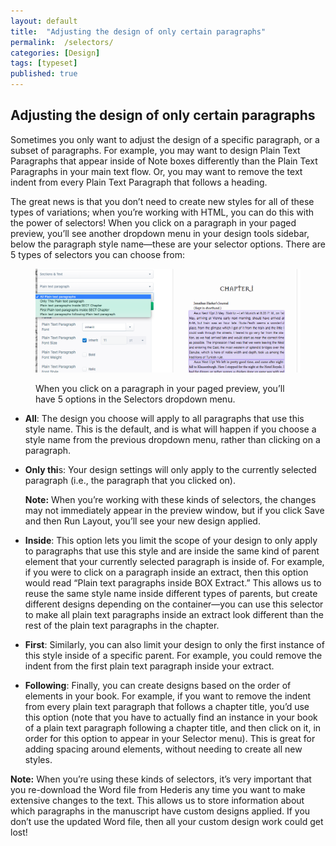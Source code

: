 ```yaml
---
layout: default
title:  "Adjusting the design of only certain paragraphs"
permalink:  /selectors/
categories: [Design]
tags: [typeset]
published: true
---
```


<section data-type="chapter" class="hsecchapter" data-hederis-type="hsecchapter" id="selectors" data-pi-attrs="id: selectors; data-tags: typeset;" role="doc-chapter" data-tags="typeset" data-author-name=" " data-book-title=" " title="Adjusting the design of only certain paragraphs"><h1 data-hederis-type="hblkchaptitle" class="hblkchaptitle" id="peSiN1hb0">Adjusting the design of only certain paragraphs</h1><p class="hblkp" data-hederis-type="hblkp" id="p8ROtMr9r">Sometimes you only want to adjust the design of a specific paragraph, or a subset of paragraphs. For example, you may want to design Plain Text Paragraphs that appear inside of Note boxes differently than the Plain Text Paragraphs in your main text flow. Or, you may want to remove the text indent from every Plain Text Paragraph that follows a heading. </p><p class="hblkp" data-hederis-type="hblkp" id="puNNlM5Qk">The great news is that you don&#8217;t need to create new styles for all of these types of variations; when you&#8217;re working with HTML, you can do this with the power of selectors! When you click on a paragraph in your paged preview, you&#8217;ll see another dropdown menu in your design tools sidebar, below the paragraph style name&#8212;these are your selector options. There are 5 types of selectors you can choose from:</p><figure class="hwprfig" data-hederis-type="hwprfig" id="pdjv6WDyG"><img data-hederis-type="hblkimg" class="hblkimg" id="pgRbfkAK7" src="/images/selectors.png" data-img-src="selectors.png"/><p class="hblkcaption" data-hederis-type="hblkcaption" id="pIus38rkX">When you click on a paragraph in your paged preview, you&#8217;ll have 5 options in the Selectors dropdown menu.</p></figure><ul class="hwprbulletlist" data-hederis-type="hwprbulletlist" id="phCS3lZ7q"><li class="hblkuli" data-hederis-type="hblkuli" id="liSJoWKiEE"><p class="hblkuli" data-hederis-type="hblklip" id="pAVDkLTaf"><strong class="hspanstrong" data-hederis-type="hspanstrong" id="ph41eUGFt">All</strong>: The design you choose will apply to all paragraphs that use this style name. This is the default, and is what will happen if you choose a style name from the previous dropdown menu, rather than clicking on a paragraph.</p></li><li class="hblkuli" data-hederis-type="hblkuli" id="lihOR3Bj60"><p class="hblkuli" data-hederis-type="hblklip" id="pVpPiqQm3"><strong class="hspanstrong" data-hederis-type="hspanstrong" id="pUGHBMmkw">Only thi</strong>s: Your design settings will only apply to the currently selected paragraph (i.e., the paragraph that you clicked on). </p><aside class="hwprbox box" data-hederis-type="hwprbox" id="pV8Tce1eK" data-type="sidebar"><p class="hblkp" data-hederis-type="hblkp" id="pVLfZsId2"><strong class="hspanstrong" data-hederis-type="hspanstrong" id="pMjrxWf23">Note:</strong> When you&#8217;re working with these kinds of selectors, the changes may not immediately appear in the preview window, but if you click Save and then Run Layout, you&#8217;ll see your new design applied.</p></aside></li><li class="hblkuli" data-hederis-type="hblkuli" id="livocHAaVY"><p class="hblkuli" data-hederis-type="hblklip" id="pAve8rGBB"><strong class="hspanstrong" data-hederis-type="hspanstrong" id="phbtRJF3t">Inside</strong>: This option lets you limit the scope of your design to only apply to paragraphs that use this style and are inside the same kind of parent element that your currently selected paragraph is inside of. For example, if you were to click on a paragraph inside an extract, then this option would read &#8220;Plain text paragraphs inside BOX Extract.&#8221; This allows us to reuse the same style name inside different types of parents, but create different designs depending on the container&#8212;you can use this selector to make all plain text paragraphs inside an extract look different than the rest of the plain text paragraphs in the chapter.</p></li><li class="hblkuli" data-hederis-type="hblkuli" id="liBlsTbPuk"><p class="hblkuli" data-hederis-type="hblklip" id="py8GTEdmM"><strong class="hspanstrong" data-hederis-type="hspanstrong" id="pQMm0XRka">First</strong>: Similarly, you can also limit your design to only the first instance of this style inside of a specific parent. For example, you could remove the indent from the first plain text paragraph inside your extract.</p></li><li class="hblkuli" data-hederis-type="hblkuli" id="lixVHKg2d7"><p class="hblkuli" data-hederis-type="hblklip" id="prvPa9D5u"><strong class="hspanstrong" data-hederis-type="hspanstrong" id="phCyRVWIS">Following</strong>: Finally, you can create designs based on the order of elements in your book. For example, if you want to remove the indent from every plain text paragraph that follows a chapter title, you&#8217;d use this option (note that you have to actually find an instance in your book of a plain text paragraph following a chapter title, and then click on it, in order for this option to appear in your Selector menu). This is great for adding spacing around elements, without needing to create all new styles.</p></li></ul><aside class="hwprbox box" data-hederis-type="hwprbox" id="p3P84Af5l" data-type="sidebar"><p class="hblkp" data-hederis-type="hblkp" id="pnYnhyyrf"><strong class="hspanstrong" data-hederis-type="hspanstrong" id="pgcXoW56d">Note:</strong> When you&#8217;re using these kinds of selectors, it&#8217;s very important that you re-download the Word file from Hederis any time you want to make extensive changes to the text. This allows us to store information about which paragraphs in the manuscript have custom designs applied. If you don&#8217;t use the updated Word file, then all your custom design work could get lost!</p></aside></section>